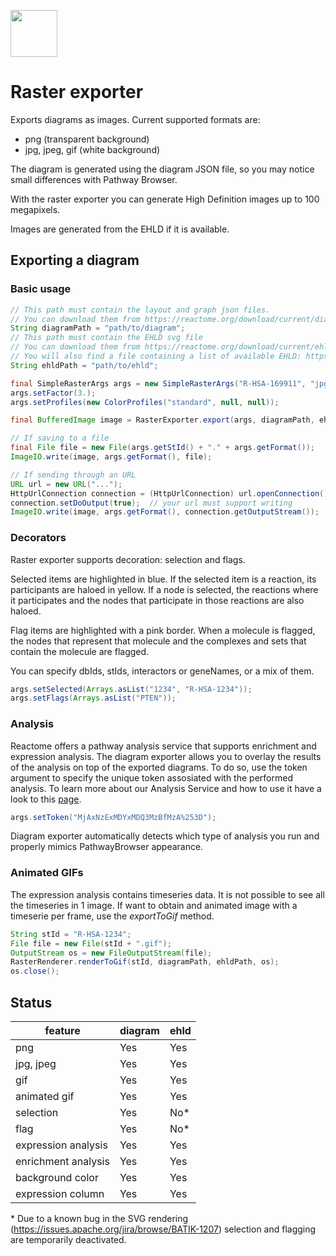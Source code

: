 [<img src=https://user-images.githubusercontent.com/6883670/31999264-976dfb86-b98a-11e7-9432-0316345a72ea.png height=75 />](https://reactome.org)

# Raster exporter
Exports diagrams as images. Current supported formats are:

* png (transparent background)
* jpg, jpeg, gif (white background)

The diagram is generated using the diagram JSON file, so you may notice  small differences with Pathway Browser.

With the raster exporter you can generate High Definition images up to 100 megapixels.

Images are generated from the EHLD if it is available.

## Exporting a diagram

### Basic usage
```java
// This path must contain the layout and graph json files.
// You can download them from https://reactome.org/download/current/diagram/
String diagramPath = "path/to/diagram";
// This path must contain the EHLD svg file
// You can download them from https://reactome.org/download/current/ehld/
// You will also find a file containing a list of available EHLD: https://reactome.org/download/current/ehld/svgsummary.txt
String ehldPath = "path/to/ehld";

final SimpleRasterArgs args = new SimpleRasterArgs("R-HSA-169911", "jpg");
args.setFactor(3.);
args.setProfiles(new ColorProfiles("standard", null, null));

final BufferedImage image = RasterExporter.export(args, diagramPath, ehldPath);

// If saving to a file
final File file = new File(args.getStId() + "." + args.getFormat());
ImageIO.write(image, args.getFormat(), file);

// If sending through an URL
URL url = new URL("...");
HttpUrlConnection connection = (HttpUrlConnection) url.openConnection();
connection.setDoOutput(true);  // your url must support writing
ImageIO.write(image, args.getFormat(), connection.getOutputStream());    

```

### Decorators
Raster exporter supports decoration: selection and flags.

Selected items are highlighted in blue. If the selected item is a reaction, its participants are haloed in yellow. If a node is selected, the reactions where it participates and the nodes that participate in those reactions are also haloed.

Flag items are highlighted with a pink border. When a molecule is flagged, the nodes that represent that molecule and the complexes and sets that contain the molecule are flagged.

You can specify dbIds, stIds, interactors or geneNames, or a mix of them.

```java
args.setSelected(Arrays.asList("1234", "R-HSA-1234"));
args.setFlags(Arrays.asList("PTEN"));
```

### Analysis
Reactome offers a pathway analysis service that supports enrichment and expression analysis. The diagram exporter allows you to overlay the results of the analysis on top of the exported diagrams. To do so, use the token argument to specify the unique token assosiated with the performed analysis. To learn more about our Analysis Service and how to use it have a look to this [page](https://reactomere.org/dev/analysis).
```java
args.setToken("MjAxNzExMDYxMDQ3MzBfMzA%253D");
```
Diagram exporter automatically detects which type of analysis you run and properly mimics PathwayBrowser appearance.

### Animated GIFs
The expression analysis contains timeseries data. It is not possible to see all the timeseries in 1 image. If want to obtain and animated image with a timeserie per frame, use the *exportToGif* method.
```java
String stId = "R-HSA-1234";
File file = new File(stId + ".gif");
OutputStream os = new FileOutputStream(file);
RasterRenderer.renderToGif(stId, diagramPath, ehldPath, os);
os.close();
```

## Status

feature|diagram|ehld
---|---|---
png|Yes|Yes
jpg, jpeg|Yes|Yes
gif|Yes|Yes
animated gif|Yes|Yes
selection|Yes|No\*
flag|Yes|No\*
expression analysis|Yes|Yes
enrichment analysis|Yes|Yes
background color|Yes|Yes
expression column|Yes|Yes

\* Due to a known bug in the SVG rendering (https://issues.apache.org/jira/browse/BATIK-1207) selection and flagging are temporarily deactivated.
